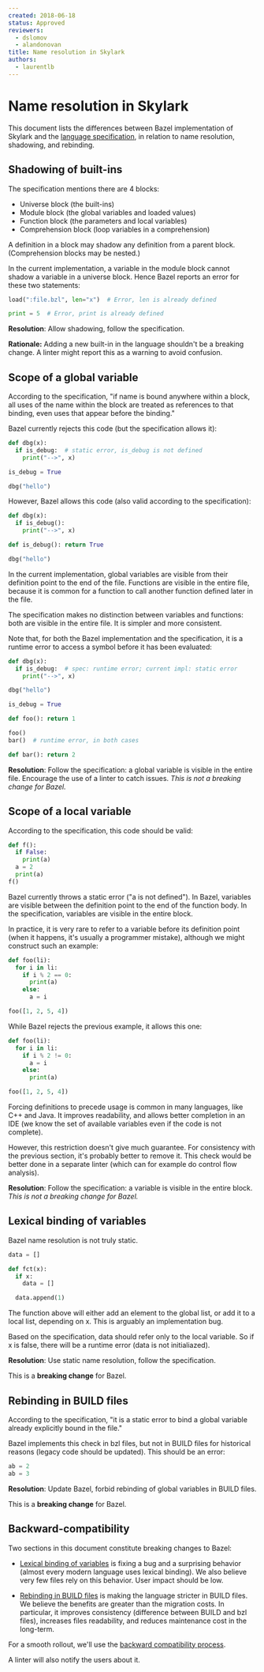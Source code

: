 ```yaml
---
created: 2018-06-18
status: Approved
reviewers:
  - dslomov
  - alandonovan
title: Name resolution in Skylark
authors:
  - laurentlb
---
```


# Name resolution in Skylark

This document lists the differences between Bazel implementation of Skylark and
the [language specification](https://docs.bazel.build/versions/master/skylark/spec.html),
in relation to name resolution, shadowing, and rebinding.


## Shadowing of built-ins

The specification mentions there are 4 blocks:

*   Universe block (the built-ins)
*   Module block (the global variables and loaded values)
*   Function block (the parameters and local variables)
*   Comprehension block (loop variables in a comprehension)

A definition in a block may shadow any definition from a parent block.
(Comprehension blocks may be nested.)

In the current implementation, a variable in the module block cannot shadow a
variable in a universe block. Hence Bazel reports an error for these two
statements:


```python
load(":file.bzl", len="x")  # Error, len is already defined

print = 5  # Error, print is already defined
```


**Resolution**: Allow shadowing, follow the specification.

**Rationale:** Adding a new built-in in the language shouldn't be a breaking
change. A linter might report this as a warning to avoid confusion.


## Scope of a global variable

According to the specification, "if name is bound anywhere within a block, all
uses of the name within the block are treated as references to that binding,
even uses that appear before the binding."

Bazel currently rejects this code (but the specification allows it):


```python
def dbg(x):
  if is_debug:  # static error, is_debug is not defined
    print("-->", x)

is_debug = True

dbg("hello")
```


However, Bazel allows this code (also valid according to the specification):


```python
def dbg(x):
  if is_debug():
    print("-->", x)

def is_debug(): return True

dbg("hello")
```


In the current implementation, global variables are visible from their
definition point to the end of the file. Functions are visible in the entire
file, because it is common for a function to call another function defined later
in the file.

The specification makes no distinction between variables and functions: both are
visible in the entire file. It is simpler and more consistent.

Note that, for both the Bazel implementation and the specification, it is a
runtime error to access a symbol before it has been evaluated:


```python
def dbg(x):
  if is_debug:  # spec: runtime error; current impl: static error
    print("-->", x)

dbg("hello")

is_debug = True
```



```python
def foo(): return 1

foo()
bar()  # runtime error, in both cases

def bar(): return 2
```


**Resolution**: Follow the specification: a global variable is visible in the
entire file. Encourage the use of a linter to catch issues. _This is not a
breaking change for Bazel._


## Scope of a local variable

According to the specification, this code should be valid:


```python
def f():
  if False:
    print(a)
  a = 2
  print(a)
f()
```

Bazel currently throws a static error ("a is not defined"). In Bazel, variables
are visible between the definition point to the end of the function body. In the
specification, variables are visible in the entire block.

In practice, it is very rare to refer to a variable before its definition point
(when it happens, it's usually a programmer mistake), although we might
construct such an example:


```python
def foo(li):
  for i in li:
    if i % 2 == 0:
      print(a)
    else:
      a = i

foo([1, 2, 5, 4])
```


While Bazel rejects the previous example, it allows this one:


```python
def foo(li):
  for i in li:
    if i % 2 != 0:
      a = i
    else:
      print(a)

foo([1, 2, 5, 4])
```

Forcing definitions to precede usage is common in many languages, like C++ and
Java. It improves readability, and allows better completion in an IDE (we know
the set of available variables even if the code is not complete).

However, this restriction doesn't give much guarantee. For consistency with the
previous section, it's probably better to remove it. This check would be better
done in a separate linter (which can for example do control flow analysis).

**Resolution**: Follow the specification: a variable is visible in the entire
block. _This is not a breaking change for Bazel._


## Lexical binding of variables

Bazel name resolution is not truly static.


```python
data = []

def fct(x):
  if x:
    data = []

  data.append(1)
```

The function above will either add an element to the global list, or add it to a
local list, depending on x. This is arguably an implementation bug.

Based on the specification, data should refer only to the local variable. So if
x is false, there will be a runtime error (data is not initialiazed).

**Resolution**: Use static name resolution, follow the specification.

This is a **breaking change** for Bazel.


## Rebinding in BUILD files

According to the specification, "it is a static error to bind a global variable
already explicitly bound in the file."

Bazel implements this check in bzl files, but not in BUILD files for historical
reasons (legacy code should be updated). This should be an error:


```python
ab = 2
ab = 3
```

**Resolution**: Update Bazel, forbid rebinding of global variables in BUILD files.

This is a **breaking change** for Bazel.

## Backward-compatibility

Two sections in this document constitute breaking changes to Bazel:

 * [Lexical binding of variables](#lexical-binding-of-variables) is fixing a bug
   and a surprising behavior (almost every modern language uses lexical
   binding). We also believe very few files rely on this behavior. User impact
   should be low.

* [Rebinding in BUILD files](#rebinding-in-build-files) is making the language
  stricter in BUILD files. We believe the benefits are greater than the
  migration costs. In particular, it improves consistency (difference between
  BUILD and bzl files), increases files readability, and reduces maintenance
  cost in the long-term.


For a smooth rollout, we'll use the
[backward compatibility process](https://docs.bazel.build/versions/master/skylark/backward-compatibility.html).

A linter will also notify the users about it.

